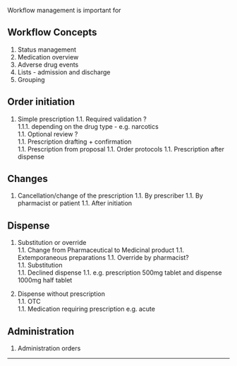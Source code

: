 Workflow management is important for 


## Workflow Concepts

1. Status management 
1. Medication overview
1. Adverse drug events
1. Lists - admission and discharge
1. Grouping


## Order initiation

1. Simple prescription
1.1. Required validation ?  
1.1.1. depending on the drug type - e.g. narcotics  
1.1. Optional review ?  
1.1. Prescription drafting + confirmation  
1.1. Prescription from proposal
1.1. Order protocols
1.1. Prescription after dispense

## Changes
1. Cancellation/change of the prescription 
1.1. By prescriber
1.1. By pharmacist or patient
1.1. After initiation


## Dispense
1. Substitution or override  
1.1. Change from Pharmaceutical to Medicinal product
1.1. Extemporaneous preparations
1.1. Override by pharmacist?  
1.1. Substitution  
1.1. Declined dispense 
1.1. e.g. prescription 500mg tablet and dispense 1000mg half tablet

1. Dispense without prescription  
1.1. OTC  
1.1. Medication requiring prescription e.g. acute 

## Administration
1. Administration orders






<hr/>







